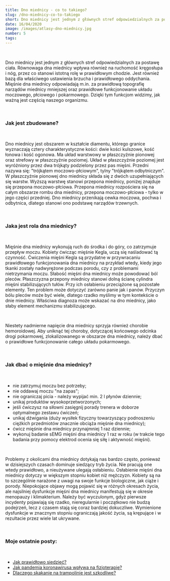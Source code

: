 ```yaml
---
title: Dno miednicy - co to takiego?
slug: /dno-miednicy-co-to-takiego
short: Dno miednicy jest jednym z głównych stref odpowiedzialnych za postawę ciała. Równowaga dna miednicy wpływa również na ruchomość kręgosłupa i nóg, przez co stanowi istotną rolę w prawidłowym chodzie.
date: 16/04/2020
image: /images/atlasy-dno-miednicy.jpg
number: 5
tags:
---
```


&nbsp;

Dno miednicy jest jednym z głównych stref odpowiedzialnych za postawę ciała. Równowaga dna miednicy wpływa również na ruchomość kręgosłupa i nóg,
przez co stanowi istotną rolę w prawidłowym chodzie. Jest również bazą dla właściwego ustawienia brzucha i prawidłowego oddychania. 
Mięśnie dna miednicy odpowiadają m.in. za prawidłową topografię narządów miednicy mniejszej oraz prawidłowe funkcjonowanie układu moczowego, płciowego
i pokarmowego. Dzięki tym funkcjom widzimy, jak ważną jest częścią naszego organizmu. 

&nbsp;

### Jak jest zbudowane? 

&nbsp;

Dno miednicy jest obszarem w kształcie diamentu, którego granice wyznaczają cztery charakterystyczne kości: dwie kości kulszowe, kość łonowa i kość ogonowa. 
Ma układ warstwowy w płaszczyźnie pionowej oraz strefowy w płaszczyźnie poziomej.
Układ w płaszczyźnie poziomej jest wyróżniony przez dwa trójkąty podzielony przez pas mięśni. Przedni nazywa się: "trójkątem moczowo-płciowym", tylny "trójkątem odbytniczym".
W płaszczyźnie pionowej dno miednicy składa się z dwóch uzupełniających się warstw. Wyższą warstwę stanowi przepona miednicy, 
poniżej znajduje się przepona moczowo-płciowa. Przepona miednicy rozpościera się na całym obszarze rombu dna miednicy, 
przepona moczowo-płciowa - tylko w jego części przedniej. Dno miednicy przenikają cewka moczowa, pochwa i odbytnica, 
dlatego stanowi ono podstawę narządów trzewnych. 

&nbsp;

### Jaka jest rola dna miednicy? 

&nbsp;

Mięśnie dna miednicy wykonują ruch do środka i do góry, co zatrzymuje przepływ moczu. Kobiety ćwicząc mięśnie Kegla, uczą się naśladować tą czynność.
Ćwiczenia mięśni Kegla są przydatne w przywracaniu prawidłowego funkcjonowania dna miednicy na przykład wtedy, kiedy jego tkanki zostały nadwyrężone 
podczas porodu, czy z problemami nietrzymania moczu.
Słabość mięśni dna miednicy może powodować ból pleców. Płaszczyzna przepony miednicy stanowi dolną ścianę cylindra mięśni stabilizujących tułów.
Przy ich osłabieniu przeciążone są pozostałe elementy. Ten problem może dotyczyć zarówno panie jak i panów. Przyczyn bólu pleców może być wiele, 
dlatego rzadko myślimy w tym kontekście o dnie miednicy. Właściwa diagnoza może wskazać na dno miednicy, jako słaby element mechanizmu stabilizującego.

&nbsp;

Niestety nadmierne napięcie dna miednicy sprzyja również chorobie hemoroidowej. Aby uniknąć tej choroby, dotyczącej końcowego odcinka drogi pokarmowej, 
zlokalizowanego w obszarze dna miednicy, należy dbać o prawidłowe funkcjonowanie całego układu pokarmowego.

&nbsp;

### Jak dbać o mięśnie dna miednicy?

&nbsp;

- nie zatrzymuj moczu bez potrzeby;
- nie oddawaj moczu "na zapas";
- nie ograniczaj picia - należy wypijać min. 2 l płynów dziennie;
- unikaj produktów wysokoprzetworzonych;
- jeśli ćwiczysz na siłowni zasięgnij porady trenera w doborze optymalnego zestawu ćwiczeń;
- unikaj dźwigania (duży wysiłek fizyczny towarzyszący podnoszeniu ciężkich przedmiotów znacznie obciąża mięśnie dna miednicy);
- ćwicz mięśnie dna miednicy przynajmniej 1 raz dziennie;
- wykonuj badanie sEMG mięśni dna miednicy 1 raz w roku (w trakcie tego badania przy pomocy elektrod ocenia się siłę i aktywność mięśni).

&nbsp;

Problemy z okolicami dna miednicy dotykają nas bardzo często, ponieważ w dzisiejszych czasach dominuje siedzący tryb życia. Nie pracują one wtedy prawidłowo, 
a nieużywane ulegają osłabieniu. Osłabienie mięśni dna miednicy dotyczy w większym stopniu kobiet niż mężczyzn. Kobiety są na to szczególnie narażone z uwagi na swoje funkcje biologiczne,
jak ciąże i porody. Niepokojące objawy mogą pojawić się w różnych okresach życia, ale najsilniej dysfunkcje mięśni dna miednicy manifestują się w okresie
menopauzy i klimakterium. Należy być wyczulonym, gdyż pierwsze incydenty pojawiają się rzadko, nieregularnie i początkowo nie budzą podejrzeń,
lecz z czasem stają się coraz bardziej dokuczliwe. Wymienione dysfunkcje w znacznym stopniu ograniczają jakość życia, są krępujące i w rezultacie 
przez wiele lat ukrywane. 

&nbsp;

### Moje ostatnie posty:

&nbsp;

- [Jak prawidłowo siedzieć?](https://fizjonaturalnie.pl/blog/jak-prawidlowo-siedziec/)
- [Jak pandemia koronawirusa wpływa na fizjoterapię?](https://fizjonaturalnie.pl/blog/jak-pandemia-koronawirusa-wplywa-na-fizjoterapie/)
- [Dlaczego skakanie na trampolinie jest szkodliwe?](https://fizjonaturalnie.pl/blog/dlaczego-skakanie-na-trampolinie-jest-szkodliwe/)